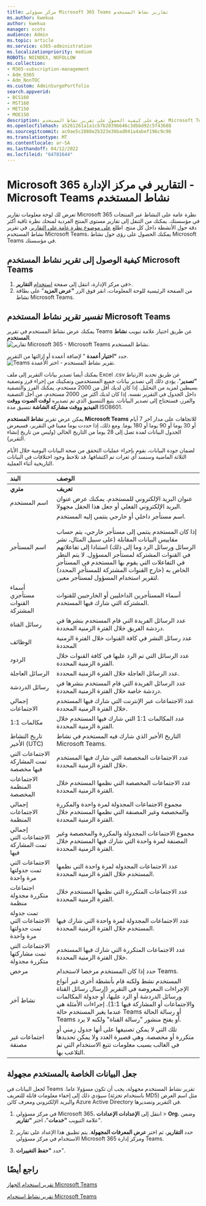 ```yaml
---
title: مركز مسؤولي Microsoft 365 Teams تقارير نشاط المستخدم
ms.author: kwekua
author: kwekua
manager: scotv
audience: Admin
ms.topic: article
ms.service: o365-administration
ms.localizationpriority: medium
ROBOTS: NOINDEX, NOFOLLOW
ms.collection:
- M365-subscription-management
- Adm_O365
- Adm_NonTOC
ms.custom: AdminSurgePortfolio
search.appverid:
- BCS160
- MST160
- MET150
- MOE150
description: تعرف على كيفية الحصول على تقرير نشاط المستخدم Microsoft Teams والحصول على رؤى حول نشاط Teams في مؤسستك.
ms.openlocfilehash: a5261261a1a1cb7b2039b646c3dbbd92c5f43688
ms.sourcegitcommit: ac0ae5c2888e2b323e36bad041a4abef196c9c96
ms.translationtype: MT
ms.contentlocale: ar-SA
ms.lasthandoff: 04/12/2022
ms.locfileid: "64781644"
---
```

# <a name="microsoft-365-reports-in-the-admin-center---microsoft-teams-user-activity"></a>Microsoft 365 التقارير في مركز الإدارة - Microsoft Teams نشاط المستخدم

تعرض لك لوحة معلومات تقارير Microsoft 365 نظرة عامة على النشاط عبر المنتجات في مؤسستك. يمكنك من التنقل إلى تقارير مستوى المنتج الفردية لمنحك نظرة ثاقبة أكثر دقة حول الأنشطة داخل كل منتج. اطلع [على موضوع نظرة عامة على التقارير](activity-reports.md). في تقرير نشاط المستخدم Microsoft Teams، يمكنك الحصول على رؤى حول نشاط Microsoft Teams في مؤسستك.
 
## <a name="how-to-get-to-the-microsoft-teams-user-activity-report"></a>كيفية الوصول إلى تقرير نشاط المستخدم Microsoft Teams

1. في مركز الإدارة، انتقل إلى صفحة <a href="https://go.microsoft.com/fwlink/p/?linkid=2074756" target="_blank">استخدام</a> **التقارير**\>.
2. من الصفحة الرئيسية للوحة المعلومات، انقر فوق الزر **"عرض المزيد**" على بطاقة نشاط Microsoft Teams.

## <a name="interpret-the-microsoft-teams-user-activity-report"></a>تفسير تقرير نشاط المستخدم Microsoft Teams

يمكنك عرض نشاط المستخدم في تقرير Teams عن طريق اختيار علامة تبويب **نشاط المستخدم**. <br/>![تقارير Microsoft 365 - Microsoft Teams نشاط المستخدم.](../../media/user-activity-charts.png)

حدد **"اختيار أعمدة** " لإضافة أعمدة أو إزالتها من التقرير.  <br/> ![Teams تقرير نشاط المستخدم - اختر الأعمدة.](../../media/user-activity-columns.png)

يمكنك أيضا تصدير بيانات التقرير إلى ملف Excel .csv عن طريق تحديد الارتباط **"تصدير**". يؤدي ذلك إلى تصدير بيانات جميع المستخدمين وتمكينك من إجراء فرز وتصفية بسيطين لمزيد من التحليل. إذا كان لديك أقل من 2000 مستخدم، يمكنك الفرز والتصفية داخل الجدول في التقرير نفسه. إذا كان لديك أكثر من 2000 مستخدم، من أجل التصفية والفرز، فستحتاج إلى تصدير البيانات. يتبع التنسيق الذي تم تصديره **لوقت الصوت** **ووقت الفيديو** **ووقت مشاركة الشاشة** تنسيق مدة ISO8601.

يمكن عرض تقرير **نشاط المستخدم Microsoft Teams** للاتجاهات على مدار آخر 7 أيام أو 30 يوما أو 90 يوما أو 180 يوما. ومع ذلك، إذا حددت يوما معينا في التقرير، فسيعرض الجدول البيانات لمدة تصل إلى 28 يوما من التاريخ الحالي (وليس من تاريخ إنشاء التقرير).

لضمان جودة البيانات، نقوم بإجراء عمليات التحقق من صحة البيانات اليومية خلال الأيام الثلاثة الماضية وسنسد أي ثغرات تم اكتشافها. قد تلاحظ وجود اختلافات في البيانات التاريخية أثناء العملية.

|البند|الوصف|
|:-----|:-----|
|**متري**|**تعريف**|
|اسم المستخدم  <br/> |عنوان البريد الإلكتروني للمستخدم. يمكنك عرض عنوان البريد الإلكتروني الفعلي أو جعل هذا الحقل مجهولا.   <br/> |
|اسم المستأجر  <br/> |اسم مستأجر داخلي أو خارجي ينتمي إليه المستخدم.   <br/> <br/> إذا كان المستخدم ينتمي إلى مستأجر خارجي، يتم حساب مقاييس البيانات المقابلة (على سبيل المثال، نشر الرسائل ورسائل الرد وما إلى ذلك) استنادا إلى تفاعلاتهم في القنوات المشتركة لمستأجر المسؤول. لا يتم النظر في التفاعلات التي يقوم بها المستخدم في المستأجر الخاص به (خارج القنوات المشتركة للمستأجر المحدد) لتقرير استخدام المسؤول لمستأجر معين.  |
|أسماء مستأجري القنوات المشتركة   <br/> |أسماء المستأجرين الداخليين أو الخارجيين للقنوات المشتركة التي شارك فيها المستخدم.   <br/> |
|رسائل القناة   <br/> |عدد الرسائل الفريدة التي قام المستخدم بنشرها في دردشة الفريق خلال الفترة الزمنية المحددة.  <br/> |
|الوظائف   <br/> |عدد رسائل النشر في كافة القنوات خلال الفترة الزمنية المحددة <br/> |
|الردود   <br/> |عدد الرسائل التي تم الرد عليها في كافة القنوات خلال الفترة الزمنية المحددة. <br/> |
|الرسائل العاجلة    <br/> |عدد الرسائل العاجلة خلال الفترة الزمنية المحددة. <br/> |
|رسائل الدردشة   <br/> |عدد الرسائل الفريدة التي قام المستخدم بنشرها في دردشة خاصة خلال الفترة الزمنية المحددة.  <br/> |
|إجمالي الاجتماعات   <br/> |عدد الاجتماعات عبر الإنترنت التي شارك فيها المستخدم خلال الفترة الزمنية المحددة.  <br/> |
|مكالمات 1:1   <br/> | عدد المكالمات 1:1 التي شارك فيها المستخدم خلال الفترة الزمنية المحددة.  <br/> |
|تاريخ النشاط الأخير (UTC)  <br/> |التاريخ الأخير الذي شارك فيه المستخدم في نشاط Microsoft Teams.<br/> |
|الاجتماعات التي تمت المشاركة فيها مخصصة   <br/> | عدد الاجتماعات المخصصة التي شارك فيها المستخدم خلال الفترة الزمنية المحددة.  <br/> |
|الاجتماعات المنظمة المخصصة <br/> |عدد الاجتماعات المخصصة التي نظمها المستخدم خلال الفترة الزمنية المحددة. <br/>|
|إجمالي الاجتماعات المنظمة  <br/> |مجموع الاجتماعات المجدولة لمرة واحدة والمكررة والمخصصة وغير المصنفة التي نظمها المستخدم خلال الفترة الزمنية المحددة.  <br/> |
|إجمالي الاجتماعات التي تمت المشاركة فيها  <br/> |مجموع الاجتماعات المجدولة والمكررة والمخصصة وغير المصنفة لمرة واحدة التي شارك فيها المستخدم خلال الفترة الزمنية المحددة.  <br/> |
|الاجتماعات التي تمت جدولتها مرة واحدة  <br/> |عدد الاجتماعات المجدولة لمرة واحدة التي نظمها المستخدم خلال الفترة الزمنية المحددة.  <br/> |
|اجتماعات متكررة مجدولة منظمة  <br/> |عدد الاجتماعات المتكررة التي نظمها المستخدم خلال الفترة الزمنية المحددة.  <br/> |
|تمت جدولة الاجتماعات التي تمت جدولتها مرة واحدة  <br/> |عدد الاجتماعات المجدولة لمرة واحدة التي شارك فيها المستخدم خلال الفترة الزمنية المحددة.  <br/> |
|الاجتماعات التي تمت مشاركتها متكررة مجدولة  <br/> |عدد الاجتماعات المتكررة التي شارك فيها المستخدم خلال الفترة الزمنية المحددة.  <br/> |
|مرخص  <br/> |حدد إذا كان المستخدم مرخصا لاستخدام Teams. <br/>|
|نشاط آخر  <br/>|المستخدم نشط ولكنه قام بأنشطة أخرى غير أنواع الإجراءات المعروضة في التقرير (إرسال رسائل القناة ورسائل الدردشة أو الرد عليها، أو جدولة المكالمات والاجتماعات أو المشاركة فيها 1:1). إجراءات الأمثلة هي عندما يغير المستخدم حالة Teams أو رسالة الحالة Teams أو يفتح منشور "رسالة القناة" ولكنه لا يرد.  <br/>|
|اجتماعات غير مصنفة <br/>|تلك التي لا يمكن تصنيفها على أنها جدول زمني أو متكررة أو مخصصة. وهي قصيرة العدد ولا يمكن تحديدها في الغالب بسبب معلومات تتبع الاستخدام التي تم التلاعب بها. |

## <a name="make-the-user-specific-data-anonymous"></a>جعل البيانات الخاصة بالمستخدم مجهولة

لجعل البيانات في Teams تقرير نشاط المستخدم مجهولة، يجب أن تكون مسؤولا عاما. سيؤدي ذلك إلى إخفاء معلومات قابلة للتعريف (باستخدام تجزئة MD5) مثل اسم العرض والبريد الإلكتروني ومعرف كائن Azure Active Directory في التقرير وتصديرها.

1. في مركز مسؤولي Microsoft 365، انتقل إلى **الإعدادات الإعدادات** >  **Org**، وضمن علامة التبويب **"خدمات**"، اختر **"تقارير**".

2. حدد **التقارير**، ثم اختر **عرض المعرفات المجهولة**. يتم تطبيق هذا الإعداد على تقارير الاستخدام في مركز مسؤولي Microsoft 365 ومركز إدارة Teams.

3. حدد **"حفظ التغييرات**".


## <a name="see-also"></a>راجع أيضًا
[تقرير استخدام الجهاز Microsoft Teams](../activity-reports/microsoft-teams-device-usage-preview.md)

[تقرير نشاط استخدام Microsoft Teams](../activity-reports/microsoft-teams-usage-activity.md) 
